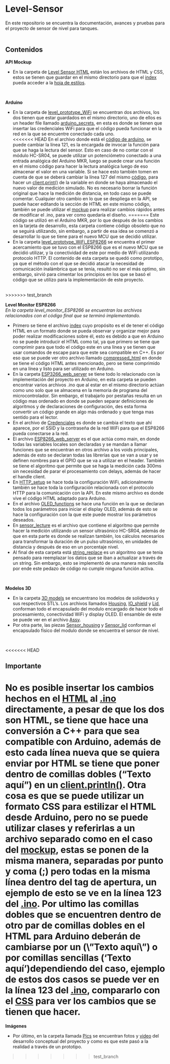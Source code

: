 # Level-Sensor
En este repositorio se encuentra la documentación, avances y pruebas para el proyecto de sensor de nivel para tanques.
<br>
<br>

## Contenidos
**API Mockup**
- En la carpeta de [Level Sensor HTML](https://github.com/Miguel-Carreon/Level-Sensor/tree/main/Level%20Sensor%20HTML) están los archivos de HTML y CSS, estos se tienen que guardar en el mismo directorio para que el [index](https://github.com/Miguel-Carreon/Level-Sensor/blob/main/Level%20Sensor%20HTML/index.html) pueda acceder a la 
[hoja de estilos](https://github.com/Miguel-Carreon/Level-Sensor/blob/main/Level%20Sensor%20HTML/style.css).
<br>

**Arduino**
- En la carpeta de [level_prototype_WiFi](https://github.com/Miguel-Carreon/Level-Sensor/tree/main/level_prototipe_WiFi) se encuentran dos archivos, los dos tienen que estar guardados en el mismo directorio, uno de ellos es un header file llamado [arduino_secrets](https://github.com/Miguel-Carreon/Level-Sensor/blob/main/level_prototipe_WiFi/arduino_secrets.h), en esta es donde se tienen que insertar las credenciales WiFi para que el código pueda funcionar en la red en la que se encuentre conectado cada uno. <br>
<<<<<<< HEAD
En el archivo donde está el [código de arduino](https://github.com/Miguel-Carreon/Level-Sensor/blob/main/level_prototipe_WiFi/level_prototipe_WiFi.ino), se puede cambiar la línea 121, es la encargada de invocar la función para que se haga la lectura del sensor. Esto en caso de no contar con el módulo HC-SR04, se puede utilizar un potenciómetro conectado a una entrada analógica del Arduino MKR, luego se puede crear una función en el mismo código para hacer la lectura analógica luego de eso almacenar el valor en una variable. Si se hace esto también tomen en cuenta de que se deberá cambiar la línea 127 del mismo [código]( https://github.com/Miguel-Carreon/Level-Sensor/blob/main/level_prototipe_WiFi/level_prototipe_WiFi.ino), para hacer un [client.print()](https://www.arduino.cc/en/Reference/ClientPrint) de la variable en donde se haya almacenado el nuevo valor de medición simulado. No es necesario borrar la función original que hace la medición de distancia, en todo caso se puede comentar. Cualquier otro cambio en lo que se despliega en la API, se puede hacer editando la sección de HTML en este mismo código, también se puede utilizar el [mockup]( https://github.com/Miguel-Carreon/Level-Sensor/tree/main/Level%20Sensor%20HTML) para realizar cambios rápidos antes de modificar el .ino, para ver como quedaría el diseño.
=======
Este código se utilizó en el Arduino MKR, por lo que después de los cambios en la tarjeta de desarrollo, esta carpeta contiene código obsoleto que no se seguirá utilizando, sin embargo, a partir de esa idea se comenzó a desarrollar lo que se tiene para el nuevo MCU que se decidió utilizar.
- En la carpeta [level_prototype_WiFi_ESP8266](https://github.com/Miguel-Carreon/Level-Sensor/tree/test_branch/level_prototype_WiFi_ESP8266) se encuentra el primer acercamiento que se tuvo con el ESP8266 que es el nuevo MCU que se decidió utilizar, y la conectividad de este por medio de WiFi utilizando protocolo HTTP. El contenido de esta carpeta se quedó como prototipo, ya que el método con el que se decidió atacar la necesidad de comunicación inalámbrica que se tenía, resultó no ser el más optimo, sin embargo, sirvió para cimentar los principios en los que se basó el código que se utilizo para la implementación de este proyecto.
<br>
>>>>>>> test_branch

**Level Monitor ESP8266**
<br>
*En la carpeta level_monitor_ESP8266 se encuentran los archivos relacionados con el código final que se terminó implementando.*

- Primero se tiene el archivo [index](https://github.com/Miguel-Carreon/Level-Sensor/blob/test_branch/level_monitor_ESP8266/index.html) cuyo propósito es el de tener el código HTML en un formato donde se pueda observar y organizar mejor para poder realizar modificaciones sobre él, esto es debido a que en Arduino no se puede introducir el HTML como tal, ya que primero se tiene que comprimir para que todo el código este en una línea y se tienen que usar comandos de escape para que este sea compatible en C++. Es por eso que se puede ver otro archivo llamado [compressed_html](https://github.com/Miguel-Carreon/Level-Sensor/blob/test_branch/level_monitor_ESP8266/compressed_html.txt) en donde se tiene el código HTML antes mencionado, pero se tiene comprimido en una línea y listo para ser utilizado en Arduino.
- En la carpeta [ESP3266_web_server](https://github.com/Miguel-Carreon/Level-Sensor/tree/test_branch/level_monitor_ESP8266/ESP3266_web_server) se tiene todo lo relacionado con la implementación del proyecto en Arduino, en esta carpeta se pueden encontrar varios archivos .ino que al estar en el mismo directorio actúan como uno solo que se almacena en la memoria de programa del microcontrolador. Sin embargo, el trabajarlo por pestañas resulta en un código mas ordenado en donde se pueden separar definiciones de algoritmos y de declaraciones de configuración, des esta forma convertir un código grande en algo más ordenado y que tenga mas sentido para el lector.
- En el archivo de [Credenciales](https://github.com/Miguel-Carreon/Level-Sensor/blob/test_branch/level_monitor_ESP8266/ESP3266_web_server/Credenciales.h) es donde se cambia el texto que ahí aparece, por el SSID y la contraseña de la red WiFi para que el ESP8266 pueda conectarse a la red.
- El archivo [ESP8266_web_server](https://github.com/Miguel-Carreon/Level-Sensor/blob/test_branch/level_monitor_ESP8266/ESP3266_web_server/ESP3266_web_server.ino) es el que actúa como main, en donde todas las variables locales son declaradas y se mandan a llamar funciones que se encuentran en otros archivo a los voids principales, además de esto se declaran todas las librerías que se van a usar y se definen nombres para el GPIO que se va a utilizar en el header. También se tiene el algoritmo que permite que se haga la medición cada 300ms sin necesidad de parar el procesamiento con delays, además de hacer el handle client.
- En [HTTP_setup](https://github.com/Miguel-Carreon/Level-Sensor/blob/test_branch/level_monitor_ESP8266/ESP3266_web_server/HTTP_setup.ino) se hace toda la configuración WiFi, adicionalmente también se hace toda la configuración relacionada con el protocolo HTTP para la comunicación con la API. En este mismo archivo es donde vive el código HTML adaptado para Arduino.
- En el archivo [OLED_functions](https://github.com/Miguel-Carreon/Level-Sensor/blob/test_branch/level_monitor_ESP8266/ESP3266_web_server/OLED_functions.ino) se hace una función en la que se declaran todos los parámetros para iniciar el display OLED, además de esto se hace la configuración con la que este puede mostrar los parámetros deseados.
- En [sensor_lecture](https://github.com/Miguel-Carreon/Level-Sensor/blob/test_branch/level_monitor_ESP8266/ESP3266_web_server/sensor_lecture.ino) es el archivo que contiene el algoritmo que permite hacer la medición utilizando un sensor ultrasónico HC-SR04, además de que en esta parte es donde se realizan también, los cálculos necesarios para transformar la duración de un pulso ultrasónico, en unidades de distancia y después de eso en un porcentaje nivel.
- Al final de esta carpeta está [string_replace](https://github.com/Miguel-Carreon/Level-Sensor/blob/test_branch/level_monitor_ESP8266/ESP3266_web_server/string_replace.ino) es un algoritmo que se tenía pensado para reemplazar los datos que se iban a actualizar a través de un string. Sin embargo, esto se implementó de una manera más sencilla por ende este pedazo de código no cumple ninguna función activa.
<br>

**Modelos 3D**
- En la carpeta [3D models](https://github.com/Miguel-Carreon/Level-Sensor/tree/test_branch/3D_models) se encuentrano los modelos de solidworks y sus respectivos STL’s. Los archivos llamados [Housing](https://github.com/Miguel-Carreon/Level-Sensor/blob/test_branch/3D_models/Housing.SLDPRT), [IO_shield](https://github.com/Miguel-Carreon/Level-Sensor/blob/test_branch/3D_models/IO_shield.SLDPRT) y [Lid](https://github.com/Miguel-Carreon/Level-Sensor/blob/test_branch/3D_models/Lid.SLDPRT), conforman todo el encapsulado del modulo encargado de hacer todo el procesamiento, conectividad WiFi y display OLED. El ensamble de este se puede ver en el archivo [Assy](https://github.com/Miguel-Carreon/Level-Sensor/blob/test_branch/3D_models/Assy.SLDASM).
- Por otra parte, las piezas [Sensor_housing](https://github.com/Miguel-Carreon/Level-Sensor/blob/test_branch/3D_models/Sensor_housing.SLDPRT) y [Sensor_lid](https://github.com/Miguel-Carreon/Level-Sensor/blob/test_branch/3D_models/Sensor_lid.SLDPRT) conforman el encapsulado físico del modulo donde se encuentra el sensor de nivel.
<br>

<<<<<<< HEAD
## Importante
No es posible insertar los cambios hechos en el [HTML]( https://github.com/Miguel-Carreon/Level-Sensor/blob/main/Level%20Sensor%20HTML/index.html) al [.ino]( https://github.com/Miguel-Carreon/Level-Sensor/blob/main/level_prototipe_WiFi/level_prototipe_WiFi.ino) directamente, a pesar de que los dos son HTML, se tiene que hace una conversión a C++ para que sea compatible con Arduino, además de esto cada línea nueva que se quiera enviar por HTML se tiene que poner dentro de comillas dobles (“Texto aquí”) en un [client.println()](https://www.arduino.cc/en/Reference/ClientPrintln). Otra cosa es que se puede utilizar un formato CSS para estilizar el HTML desde Arduino, pero no se puede utilizar clases y referirlas a un archivo separado como en el caso del [mockup]( https://github.com/Miguel-Carreon/Level-Sensor/tree/main/Level%20Sensor%20HTML), estas se ponen de la misma manera, separadas por punto y coma (;) pero todas en la misma línea dentro del tag de apertura, un ejemplo de esto se ve en la línea 123 del [.ino]( https://github.com/Miguel-Carreon/Level-Sensor/blob/main/level_prototipe_WiFi/level_prototipe_WiFi.ino). Por ultimo las comillas dobles que se encuentren dentro de otro par de comillas dobles en el HTML para Arduino deberán de cambiarse por un (\”Texto aquí\”) o por comillas sencillas (‘Texto aquí’)dependiendo del caso, ejemplo de estos dos casos se puede ver en la línea 123 del [.ino]( https://github.com/Miguel-Carreon/Level-Sensor/blob/main/level_prototipe_WiFi/level_prototipe_WiFi.ino), compararlo con el [CSS](https://github.com/Miguel-Carreon/Level-Sensor/blob/main/Level%20Sensor%20HTML/style.css) para ver los cambios que se tienen que hacer.
=======
**Imágenes**
- Por último, en la carpeta llamada [Pics](https://github.com/Miguel-Carreon/Level-Sensor/tree/test_branch/Pics) se encuentran fotos y [video](https://raw.githubusercontent.com/Miguel-Carreon/Level-Sensor/test_branch/Pics/VID_20211107_200837.mp4) del desarrollo conceptual del proyecto y como es que este pasó a la realidad a través de un prototipo.
>>>>>>> test_branch

